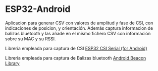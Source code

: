 # ESP32-Android

Aplicacion para generar CSV con valores de amplitud y fase de CSI, con indicaciones de posicion, y orientación. Además captura informacion de balizas bluetooth y las añade en el mismo fichero CSV con información sobre su MAC y su RSSI. 


Libreria empleada para captura de CSI [ESP32 CSI Serial (for Android)]

Libreria empleada para captura de Balizas bluetooth [Android Beacon Library]

[ESP32 CSI Serial (for Android)]: <https://github.com/StevenMHernandez/Android-ESP32-CSI>
[Android Beacon Library]:<https://altbeacon.github.io/android-beacon-library/>
